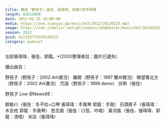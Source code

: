 ```yaml
---
title: 專訪「野孩子」張佺、張瑋瑋、郭龍+空中現場
length: 82612000
date: 2012-02-25 18:00:00
media: https://one.xiaoyuu.ga/music543/2012/20120225.mp3
image: https://cdn.jsdelivr.net/gh/coxmos/cdn@master/music543/20120225.png
season: 2012
guid: a12163779320120225
category: podcast
---
```


左起張瑋瑋、張佺、郭龍。*(2020整理者註：圖片已遺失)

播出曲目：

野孩子（野孩子：2002 Ark實況）
離開（野孩子：1997 蘭州實況）
眼望著北方（野孩子：2002 Ark實況）
咒語（野孩子：1999 demo）
伏熱（張佺）

野孩子 Live @News98：

敕勒川（張佺：冬不拉+口琴   張瑋瑋：手風琴   郭龍：手鼓）
石頭房子（張瑋瑋：木吉他   郭龍：手風琴）
思念調（張佺：口弦、吟唱）
黃河謠（張佺、張瑋瑋、郭龍：清唱）
米店（張瑋瑋）
